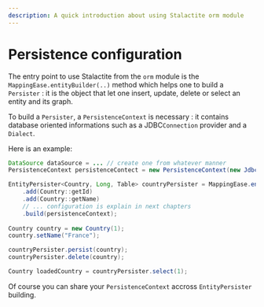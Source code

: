 ```yaml
---
description: A quick introduction about using Stalactite orm module
---
```


# Persistence configuration

The entry point to use Stalactite from the `orm` module is the `MappingEase.entityBuilder(..)` method which helps one to build a `Persister` : it is the object that let one insert, update, delete or select an entity and its graph.

To build a `Persister`, a `PersistenceContext` is necessary : it contains database oriented informations such as a JDBC`Connection` provider and a `Dialect`.

Here is an example:

```java
DataSource dataSource = ... // create one from whatever manner
PersistenceContext persistenceContect = new PersistenceContext(new JdbcConnectionProvider(dataSource), new MySQLDialect());

EntityPersister<Country, Long, Table> countryPersister = MappingEase.entityBuilder(Country.class, Long.class)
    .add(Country::getId)
    .add(Country::getName)
    // ... configuration is explain in next chapters
    .build(persistenceContext);
    
Country country = new Country(1);
country.setName("France");

countryPersister.persist(country);
countryPersister.delete(country);

Country loadedCountry = countryPersister.select(1);
```

Of course you can share your `PersistenceContext` accross `EntityPersister` building.
